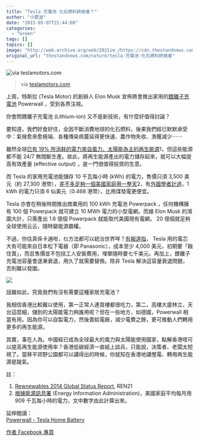 ```yaml
---
title: "Tesla 充電池 化石燃料終結者？"
author: "小肥波"
date: "2015-05-07T21:44:00"
categories:
  - "Green"
tags: []
topics: []
image: "http://web.archive.org/web/2021im_/https://cdn.thestandnews.com/media/photos/cache/models-powerwall402x_1AHSi_1200x0.jpg"
original_url: "thestandnews.com/nature/tesla-充電池-化石燃料終結者"
---
```

![via teslamotors.com](http://web.archive.org/web/2021im_/https://cdn.thestandnews.com/media/photos/cache/models-powerwall402x_1AHSi_1200x0.jpg)

> via [teslamotors.com](http://web.archive.org/web/20210624214548/http://teslamotors.com/)

上周，特斯拉 (Tesla Motor) 的創辦人 Elon Musk 宣佈將會推出家用的[鋰離子充電池](http://web.archive.org/web/20210624214548/http://zh.wikipedia.org/zh-hk/%E9%94%82%E7%A6%BB%E5%AD%90%E7%94%B5%E6%B1%A0) Powerwall ，受到各界注視。

你會問鋰離子充電池 (Lithium-ion) 又不是新技術，有什麼好值得討論？

要知道，我們好食好住，全因不斷消費地球的化石燃料，後果我們經已默默承受中：氣候愈來愈極端、各種傳染病蔓延得更快速、農作物失收、漁獲減少⋯⋯

雖然全球[已有 19% 所消耗的電力來自風力、太陽能為主的再生能源](http://web.archive.org/web/20210624214548/http://www.ren21.net/portals/0/documents/resources/gsr/2014/gsr2014_full%20report_low%20res.pdf)1，但這些能源都不能 24/7 無間斷生產。故此，將再生能源產出的電力儲存起來，就可以大幅提高有效產量 (effective output) ，是一門很值得投資的生意。

而 Tesla 的家用充電池能儲存 10 千瓦每小時 (kWh) 的電力，售價只須 3,500 美元（約 27,300 港幣），[差不多足夠一個美國家庭用一整天](http://web.archive.org/web/20210624214548/http://www.eia.gov/tools/faqs/faq.cfm?id=97&t=3)2，有[外國學者計過](http://web.archive.org/web/20210624214548/http://theconversation.com/the-tesla-battery-heralds-the-beginning-of-the-end-for-fossil-fuels-41197)，1 kWh 的電力只須 6 仙美元（0.468 港幣），比用煤發電更便宜。

Tesla 亦會在稍後時間推出商業用的 100 kWh 充電池 Powerpack ，任何機構擁有 100 個 Powerpack 就可建立 10 MWh 電力的小型電網。而據 Elon Musk 的鴻圖大計，只需產出 1.6 億個 Powerpack 就能取代美國現有電網， 20 億個就足夠全球使用云云，隨時變能源霸權。

不過，你估真係卡通咁，乜方法都可以統治世界咩？[有報道指](http://web.archive.org/web/20210624214548/http://www.scientificamerican.com/article/will-tesla-s-battery-for-homes-change-the-energy-market/)， Tesla 用的電芯大有可能來自日本松下電器（即 Panasonic），成本至少 4,000 美元，初期要「蝕住賣」，而且售價並不包括工人安裝費用，埋單隨時要七千美元。再加上，鋰離子充電池容量會逐漸衰退，用久了就需要替換。除非 Tesla 解決這容量衰退問題，否則難以發圍。

[![](http://web.archive.org/web/2021im_/https://cdn.thestandnews.com/media/photos/cache/Screen20Shot202015-05-0720at205.39.4220pm_YWFe2_1200x0.png)](http://web.archive.org/web/20210624214548/https://cdn.thestandnews.com/media/photos/cache/Screen20Shot202015-05-0720at205.39.4220pm_YWFe2_1200x0.png)

話雖如此，究竟我們有沒有需要這種家居充電池？

我相信香港比較難以使用，第一正常人連買樓都很吃力，第二，高樓大廈林立，天台這麼細，儲到的太陽能電力夠誰用呢？但在一些地方，如德國，Powerwall 相當有用。因為你可以自製電力，然後賣給電廠，減少電費之餘，更可推動人們轉用更多的再生能源。

其實，事在人為。中國經已成為全球最大的風力與太陽能使用國家，點解香港唔可以提高再生能源使用率？香港低碳經濟一直紙上談兵，只能說，決策者、老闆太短視了。當移平郊野公園都可以講得出的時候，你就知在香港地講慳電、轉用再生能源是蹝氣。

註：

1.  [Rewnewables 2014 Global Status Report](http://web.archive.org/web/20210624214548/http://www.ren21.net/portals/0/documents/resources/gsr/2014/gsr2014_full%20report_low%20res.pdf), REN21
2.  [根據能源訊息署](http://web.archive.org/web/20210624214548/http://www.eia.gov/tools/faqs/faq.cfm?id=97&t=3) (Energy Information Administration)，美國家庭平均每月用 909 千瓦每小時的電力，文中數字由此計算出來。

延伸閱讀：  
[Powerwall - Tesla Home Battery](http://web.archive.org/web/20210624214548/http://www.teslamotors.com/powerwall) 

[作者 Facebook 專頁](http://web.archive.org/web/20210624214548/https://www.facebook.com/siufeiball/)